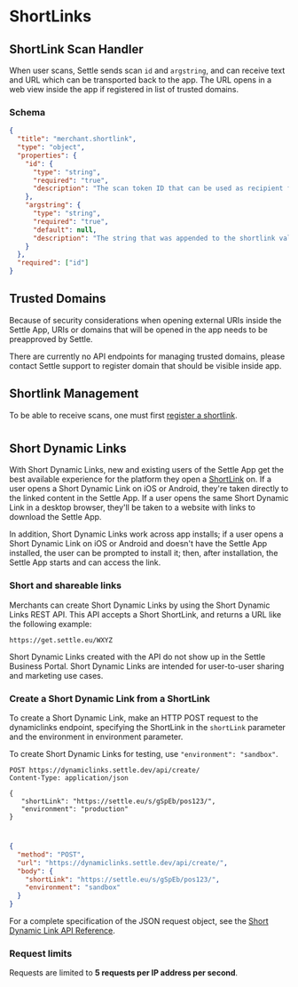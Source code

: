 # ShortLinks

## ShortLink Scan Handler

When user scans, Settle sends scan `id` and `argstring`, and can receive text and URL which can be transported back to the app. The URL opens in a web view inside the app if registered in list of trusted domains.

### Schema

```json json_schema
{
  "title": "merchant.shortlink",
  "type": "object",
  "properties": {
    "id": {
      "type": "string",
      "required": "true",
      "description": "The scan token ID that can be used as recipient for payment and permission requests. Expires in one day."
    },
    "argstring": {
      "type": "string",
      "required": "true",
      "default": null,
      "description": "The string that was appended to the shortlink value in the QR code that was scanned."
    }
  },
  "required": ["id"]
}
```

## Trusted Domains
Because of security considerations when opening external URIs inside the Settle App, URIs or domains that will be opened in the app needs to be preapproved by Settle.

There are currently no API endpoints for managing trusted domains, please contact Settle support to register domain that should be visible inside app.

## Shortlink Management
To be able to receive scans, one must first [register a shortlink](./b3A6MTUzOTU0Mjk-merchant-shortlink-create).

#

## Short Dynamic Links

With Short Dynamic Links, new and existing users of the Settle App get the best available experience for the platform they open a [ShortLink](#shortlink-scan-handler) on. If a user opens a Short Dynamic Link on iOS or Android, they're taken directly to the linked content in the Settle App. If a user opens the same Short Dynamic Link in a desktop browser, they'll be taken to a website with links to download the Settle App.

In addition, Short Dynamic Links work across app installs; if a user opens a Short Dynamic Link on iOS or Android and doesn't have the Settle App installed, the user can be prompted to install it; then, after installation, the Settle App starts and can access the link.

### Short and shareable links
Merchants can create Short Dynamic Links by using the Short Dynamic Links REST API. This API accepts a Short ShortLink, and returns a URL like the following example:

`https://get.settle.eu/WXYZ`

Short Dynamic Links created with the API do not show up in the Settle Business Portal. Short Dynamic Links are intended for user-to-user sharing and marketing use cases.

### Create a Short Dynamic Link from a ShortLink

To create a Short Dynamic Link, make an HTTP POST request to the dynamiclinks endpoint, specifying the ShortLink in the `shortLink` parameter and the environment in environment parameter.

To create Short Dynamic Links for testing, use `"environment": "sandbox"`.

```Http title="Example"
POST https://dynamiclinks.settle.dev/api/create/
Content-Type: application/json

{
   "shortLink": "https://settle.eu/s/gSpEb/pos123/",
   "environment": "production"
}
```
#

```json http
{
  "method": "POST",
  "url": "https://dynamiclinks.settle.dev/api/create/",
  "body": {
    "shortLink": "https://settle.eu/s/gSpEb/pos123/",
    "environment": "sandbox"
  }
}
```

For a complete specification of the JSON request object, see the [Short Dynamic Link API Reference](./YXBpOjM1MDY4NTEz-short-dynamic-links-api).

### Request limits

Requests are limited to **5 requests per IP address per second**.